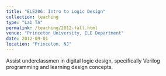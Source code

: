 ```yaml
---
title: "ELE206: Intro to Logic Design"
collection: teaching
type: "Lab TA"
permalink: /teaching/2012-fall.html
venue: "Princeton University, ELE Department"
date: 2012-09-01
location: "Princeton, NJ"
---
```


Assist underclassmen in digital logic design, specifically Verilog programming and learning design concepts.

